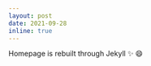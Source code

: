 ```yaml
---
layout: post
date: 2021-09-28
inline: true
---
```


Homepage is rebuilt through Jekyll :sparkles: :smile:
